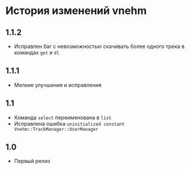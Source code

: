 # История изменений vnehm

## 1.1.2
* Исправлен баг с невозможностью скачивать более одного трека в командах `get` и `dl`

## 1.1.1
* Мелкие улучшения и исправления

## 1.1
* Команда `select` переименована в `list`
* Исправлена ошибка `uninitialized constant Vnehm::TrackManager::UserManager`

## 1.0
* Первый релиз
